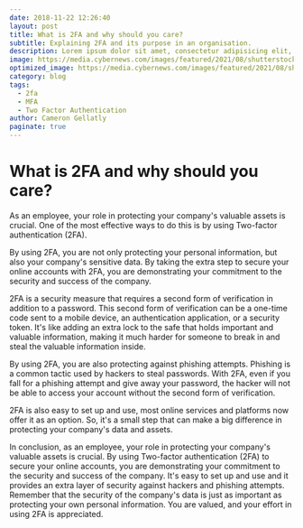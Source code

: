 ```yaml
---
date: 2018-11-22 12:26:40
layout: post
title: What is 2FA and why should you care?
subtitle: Explaining 2FA and its purpose in an organisation.
description: Lorem ipsum dolor sit amet, consectetur adipisicing elit, sed do eiusmod tempor incididunt ut labore et dolore magna aliqua.
image: https://media.cybernews.com/images/featured/2021/08/shutterstock_1929254936.jpg
optimized_image: https://media.cybernews.com/images/featured/2021/08/shutterstock_1929254936.jpg
category: blog
tags:
  - 2fa
  - MFA
  - Two Factor Authentication
author: Cameron Gellatly
paginate: true
---
```


# What is 2FA and why should you care?

As an employee, your role in protecting your company's valuable assets is crucial. One of the most effective ways to do this is by using Two-factor authentication (2FA).

By using 2FA, you are not only protecting your personal information, but also your company's sensitive data. By taking the extra step to secure your online accounts with 2FA, you are demonstrating your commitment to the security and success of the company.

2FA is a security measure that requires a second form of verification in addition to a password. This second form of verification can be a one-time code sent to a mobile device, an authentication application, or a security token. It's like adding an extra lock to the safe that holds important and valuable information, making it much harder for someone to break in and steal the valuable information inside.

By using 2FA, you are also protecting against phishing attempts. Phishing is a common tactic used by hackers to steal passwords. With 2FA, even if you fall for a phishing attempt and give away your password, the hacker will not be able to access your account without the second form of verification.

2FA is also easy to set up and use, most online services and platforms now offer it as an option. So, it's a small step that can make a big difference in protecting your company's data and assets.

In conclusion, as an employee, your role in protecting your company's valuable assets is crucial. By using Two-factor authentication (2FA) to secure your online accounts, you are demonstrating your commitment to the security and success of the company. It's easy to set up and use and it provides an extra layer of security against hackers and phishing attempts. Remember that the security of the company's data is just as important as protecting your own personal information. You are valued, and your effort in using 2FA is appreciated.